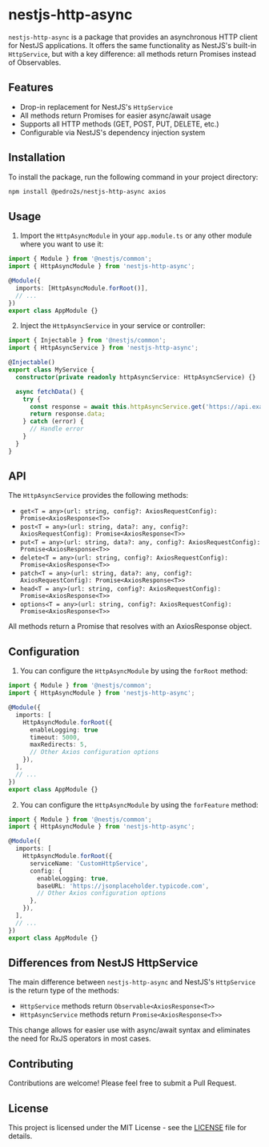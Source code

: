 # nestjs-http-async

`nestjs-http-async` is a package that provides an asynchronous HTTP client for NestJS applications. It offers the same functionality as NestJS's built-in `HttpService`, but with a key difference: all methods return Promises instead of Observables.

## Features

- Drop-in replacement for NestJS's `HttpService`
- All methods return Promises for easier async/await usage
- Supports all HTTP methods (GET, POST, PUT, DELETE, etc.)
- Configurable via NestJS's dependency injection system

## Installation

To install the package, run the following command in your project directory:

```bash
npm install @pedro2s/nestjs-http-async axios
```

## Usage

1. Import the `HttpAsyncModule` in your `app.module.ts` or any other module where you want to use it:

```typescript
import { Module } from '@nestjs/common';
import { HttpAsyncModule } from 'nestjs-http-async';

@Module({
  imports: [HttpAsyncModule.forRoot()],
  // ...
})
export class AppModule {}
```

2. Inject the `HttpAsyncService` in your service or controller:

```typescript
import { Injectable } from '@nestjs/common';
import { HttpAsyncService } from 'nestjs-http-async';

@Injectable()
export class MyService {
  constructor(private readonly httpAsyncService: HttpAsyncService) {}

  async fetchData() {
    try {
      const response = await this.httpAsyncService.get('https://api.example.com/data');
      return response.data;
    } catch (error) {
      // Handle error
    }
  }
}
```

## API

The `HttpAsyncService` provides the following methods:

- `get<T = any>(url: string, config?: AxiosRequestConfig): Promise<AxiosResponse<T>>`
- `post<T = any>(url: string, data?: any, config?: AxiosRequestConfig): Promise<AxiosResponse<T>>`
- `put<T = any>(url: string, data?: any, config?: AxiosRequestConfig): Promise<AxiosResponse<T>>`
- `delete<T = any>(url: string, config?: AxiosRequestConfig): Promise<AxiosResponse<T>>`
- `patch<T = any>(url: string, data?: any, config?: AxiosRequestConfig): Promise<AxiosResponse<T>>`
- `head<T = any>(url: string, config?: AxiosRequestConfig): Promise<AxiosResponse<T>>`
- `options<T = any>(url: string, config?: AxiosRequestConfig): Promise<AxiosResponse<T>>`

All methods return a Promise that resolves with an AxiosResponse object.

## Configuration

1. You can configure the `HttpAsyncModule` by using the `forRoot` method:

```typescript
import { Module } from '@nestjs/common';
import { HttpAsyncModule } from 'nestjs-http-async';

@Module({
  imports: [
    HttpAsyncModule.forRoot({
      enableLogging: true
      timeout: 5000,
      maxRedirects: 5,
      // Other Axios configuration options
    }),
  ],
  // ...
})
export class AppModule {}
```

2. You can configure the `HttpAsyncModule` by using the `forFeature` method:

```typescript
import { Module } from '@nestjs/common';
import { HttpAsyncModule } from 'nestjs-http-async';

@Module({
  imports: [
    HttpAsyncModule.forRoot({
      serviceName: 'CustomHttpService',
      config: {
        enableLogging: true,
        baseURL: 'https://jsonplaceholder.typicode.com',
        // Other Axios configuration options
      },
    }),
  ],
  // ...
})
export class AppModule {}
```

## Differences from NestJS HttpService

The main difference between `nestjs-http-async` and NestJS's `HttpService` is the return type of the methods:

- `HttpService` methods return `Observable<AxiosResponse<T>>`
- `HttpAsyncService` methods return `Promise<AxiosResponse<T>>`

This change allows for easier use with async/await syntax and eliminates the need for RxJS operators in most cases.

## Contributing

Contributions are welcome! Please feel free to submit a Pull Request.

## License

This project is licensed under the MIT License - see the [LICENSE](LICENSE) file for details.
